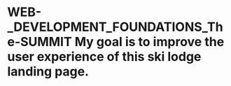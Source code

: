 # WEB-_DEVELOPMENT_FOUNDATIONS_The-SUMMIT My goal is to improve the user experience of this ski lodge landing page. 
